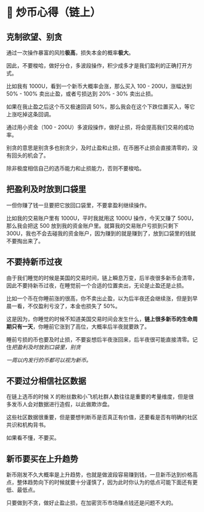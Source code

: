 # 📝 炒币心得（链上）

## 克制欲望、别贪

通过一次操作暴富的风险**极高**，损失本金的概率**极大**。

因此，不要梭哈，做好分仓，多波段操作，积少成多才是我们盈利的正确打开方式。

比如我有 1000U，看到一个新币大概率会涨，那么买入 100 - 200U，涨幅达到 50% - 100% 卖出止盈，或者亏损达到 20% - 30% 卖出止损。

如果在我止盈之后这个币又极速回调 50%，那么我会在这个下跌位置买入，等它上涨吃掉这条回调。

通过用小资金（100 - 200U）多波段操作，做好止损，将会提高我们交易的成功率。

别贪的意思是别贪多也别贪少，及时止盈和止损，在币圈不止损会直接清零的，没有回头的机会了。

除非极度相信自己的选币能力和止损能力，否则不要梭哈。

## 把盈利及时放到口袋里

一但你赚了钱一旦要把它放回口袋里，不要拿盈利继续操作。

比如我的交易账户里有 1000U，平时我就用这 1000U 操作，今天又赚了 500U，那么我会把这 500 放到我的资金账户里。就算我的交易账户亏损到只剩下 300U，我也不会去碰我的资金账户，因为赚到的就是赚到了，放到口袋里的钱就不要掏出来了。

## 不要持新币过夜

由于我们睡觉的时候是美国的交易时间，链上瞬息万变，后半夜很多新币会清零，因此不要持新币过夜，在睡觉前一个合适的位置卖出，无论是止盈还是止损。

比如一个币在你睡前涨的很高，你不卖出止盈，以为后半夜还会继续涨，但是到早晨一看，不仅盈利亏没了，本金也损失了 50%。

这是因为，你睡觉的时候不知道美国交易时间会发生什么，**链上很多新币的生命周期只有一天**，你睡前它涨到了高位，大概率后半夜就要跌了。

睡前亏损的币也要及时止损，不要妄想后半夜涨回来，后半夜很可能直接清零。记住*把盈利及时放到口袋里，别贪*

_一周以内发行的币都可以视为新币。_

## 不要过分相信社区数据

在链上选币的时候 X 的粉丝数和小飞机社群人数往往是重要的考量维度，但是很多发币人会对数据进行造假，以此做欺诈盘。

这些社区数据很重要，但是要想判断币是否真正有价值，还要看是否有明确的社区共识和机构背书。

如果看不懂，不要买。

## 新币要买在上升趋势

新币刚发不久大概率是上升趋势，也就是做波段容易赚到钱，一旦新币达到价格高点，整体趋势向下的时候就要十分谨慎了，因为此时你认为的低点可能下面还有更低、最低点。

只要做到不贪，做好止盈止损，在加密货币市场赚点钱还是问题不大的。
